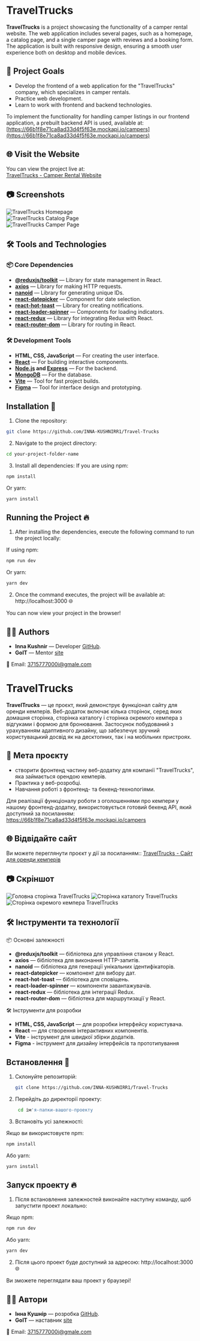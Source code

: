# TravelTrucks

**TravelTrucks** is a project showcasing the functionality of a camper rental
website. The web application includes several pages, such as a homepage, a
catalog page, and a single camper page with reviews and a booking form. The
application is built with responsive design, ensuring a smooth user experience
both on desktop and mobile devices.

## 🎯 Project Goals

- Develop the frontend of a web application for the "TravelTrucks" company,
  which specializes in camper rentals.
- Practice web development.
- Learn to work with frontend and backend technologies.

To implement the functionality for handling camper listings in our frontend
application, a prebuilt backend API is used, available at:  
[https://66b1f8e71ca8ad33d4f5f63e.mockapi.io/campers](https://66b1f8e71ca8ad33d4f5f63e.mockapi.io/campers)

## 🌐 Visit the Website

You can view the project live at:  
[TravelTrucks - Camper Rental Website](https://travel-trucks-ten-chi.vercel.app/)

## 📷 Screenshots

![TravelTrucks Homepage](./src/assets/screens/screenHome.png)  
![TravelTrucks Catalog Page](./src/assets/screens/screenCatalog.png)  
![TravelTrucks Camper Page](./src/assets/screens/screenCamper.png)

## 🛠 Tools and Technologies

### 📦 Core Dependencies

- **[@reduxjs/toolkit](https://redux-toolkit.js.org/)** — Library for state
  management in React.
- **[axios](https://axios-http.com/)** — Library for making HTTP requests.
- **[nanoid](https://github.com/ai/nanoid)** — Library for generating unique
  IDs.
- **[react-datepicker](https://reactdatepicker.com/)** — Component for date
  selection.
- **[react-hot-toast](https://react-hot-toast.com/)** — Library for creating
  notifications.
- **[react-loader-spinner](https://mhnpd.github.io/react-loader-spinner/)** —
  Components for loading indicators.
- **[react-redux](https://react-redux.js.org/)** — Library for integrating Redux
  with React.
- **[react-router-dom](https://reactrouter.com/)** — Library for routing in
  React.

### 🛠 Development Tools

- **HTML, CSS, JavaScript** — For creating the user interface.
- **[React](https://reactjs.org/)** — For building interactive components.
- **[Node.js](https://nodejs.org/) and [Express](https://expressjs.com/)** — For
  the backend.
- **[MongoDB](https://www.mongodb.com/)** — For the database.
- **[Vite](https://vitejs.dev/)** — Tool for fast project builds.
- **[Figma](https://www.figma.com/)** — Tool for interface design and
  prototyping.

## Installation 🚀

1. Clone the repository:

```bash
git clone https://github.com/INNA-KUSHNIRR1/Travel-Trucks
```

2. Navigate to the project directory:

```bash
cd your-project-folder-name
```

3. Install all dependencies: If you are using npm:

```bash
npm install
```

Or yarn:

```bash
yarn install
```

## Running the Project 🔥

1. After installing the dependencies, execute the following command to run the
   project locally:

If using npm:

```bash
npm run dev
```

Or yarn:

```bash
yarn dev
```

2. Once the command executes, the project will be available at:
   http://localhost:3000 🌐

You can now view your project in the browser!

## 👩‍💻 Authors

- **Inna Kushnir** — Developer [GitHub](https://github.com/INNA-KUSHNIRR1).
- **GoIT** — Mentor [site](https://www.edu.goit.global)

📧 Email: 3715777000i@gmale.com

# TravelTrucks

**TravelTrucks** — це проєкт, який демонструє функціонал сайту для оренди
кемперів. Веб-додаток включає кілька сторінок, серед яких домашня сторінка,
сторінка каталогу і сторінка окремого кемпера з відгуками і формою для
бронювання. Застосунок побудований з урахуванням адаптивного дизайну, що
забезпечує зручний користувацький досвід як на десктопних, так і на мобільних
пристроях.

## 🎯 Мета проєкту

- створити фронтенд частину веб-додатку для компанії "TravelTrucks", яка
  займається орендою кемперів.
- Практика у веб-розробці.
- Навчання роботі з фронтенд- та бекенд-технологіями.

Для реалізації функціоналу роботи з оголошеннями про кемпери у нашому
фронтенд-додатку, використовується готовий бекенд API, який доступний за
посиланням: https://66b1f8e71ca8ad33d4f5f63e.mockapi.io/campers

## 🌐 Відвідайте сайт

Ви можете переглянути проєкт у дії за посиланням::
[TravelTrucks - Сайт для оренди кемперів](https://travel-trucks-ten-chi.vercel.app/)

## 📷 Скріншот

![Головна сторінка TravelTrucks](assets/screens/screenHome.png)
![Сторінка каталогу TravelTrucks](assets/screens/screenCatalog.png)
![Сторінка окремого кемпера TravelTrucks](assets/screens/screenCamper.png)

## 🛠 Інструменти та технології

📦 Основні залежності

- **@reduxjs/toolkit** — бібліотека для управління станом у React.
- **axios** — бібліотека для виконання HTTP-запитів.
- **nanoid** — бібліотека для генерації унікальних ідентифікаторів.
- **react-datepicker** — компонент для вибору дат.
- **react-hot-toast** — бібліотека для сповіщень.
- **react-loader-spinner** — компоненти завантажувачів.
- **react-redux** — бібліотека для інтеграції Redux.
- **react-router-dom** — бібліотека для маршрутизації у React.

🛠 Інструменти для розробки

- **HTML, CSS, JavaScript** — для розробки інтерфейсу користувача.
- **React** — для створення інтерактивних компонентів.
- **Vite** - інструмент для швидкої збірки додатків.
- **Figma** - інструмент для дизайну інтерфейсів та прототипування

## Встановлення 🚀

1. Склонуйте репозиторій:

   ```bash
   git clone https://github.com/INNA-KUSHNIRR1/Travel-Trucks

   ```

2. Перейдіть до директорії проекту:

   ```bash
    cd ім'я-папки-вашого-проекту
   ```

3. Встановіть усі залежності:

Якщо ви використовуєте npm:

```bash
npm install
```

Або yarn:

```bash
yarn install
```

## Запуск проекту 🔥

1. Після встановлення залежностей виконайте наступну команду, щоб запустити
   проект локально:

Якщо npm:

```bash
npm run dev
```

Або yarn:

```bash
yarn dev
```

2. Після цього проект буде доступний за адресою: http://localhost:3000 🌐

Ви зможете переглядати ваш проект у браузері!

## 👩‍💻 Автори

- **Інна Кушнір** — розробка [GitHub](https://github.com/INNA-KUSHNIRR1).
- **GoIT** — наставник [site](https://www.edu.goit.global)

📧 Email: 3715777000i@gmale.com

```

```
